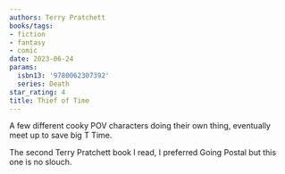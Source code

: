 ```yaml
---
authors: Terry Pratchett
books/tags:
- fiction
- fantasy
- comic
date: 2023-06-24
params:
  isbn13: '9780062307392'
  series: Death
star_rating: 4
title: Thief of Time
---
```


A few different cooky POV characters doing their own thing, eventually meet up
to save big T Time.

The second Terry Pratchett book I read, I preferred Going Postal but this one is
no slouch.

<!--more-->